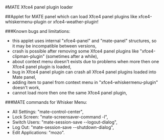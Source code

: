 #MATE Xfce4 panel plugin loader

##Applet for MATE panel which can load Xfce4 panel plugins like xfce4-whiskermenu-plugin or xfce4-weather-plugin!

###Known bugs and limitations:
- this applet uses internal "xfce4-panel" and "mate-panel" structures, so it may be incompatible between versions,
- crash is possible after removing some Xfce4 panel plugins like "xfce4-clipman-plugin" (sometimes after a while),
- about context menu doesn't exists due to problems when more then one Xfce4 panel plugin is loaded,
- bug in Xfce4 panel plugin can crash all Xfce4 panel plugins loaded into Mate panel,
- adding item to panel from context menu in "xfce4-whiskermenu-plugin" doesn't work,
- cannot load more then one the same Xfce4 panel plugin,

###MATE commands for Whisker Menu:
- All Settings: "mate-control-center",
- Lock Screen: "mate-screensaver-command -l",
- Switch Users: "mate-session-save --logout-dialog",
- Log Out: "mate-session-save --shutdown-dialog",
- Edit Applications: "mozo".
